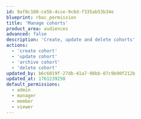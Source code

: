 ```yaml
---
id: 9af8c100-ce5b-4cce-9c6d-f335ab53b34e
blueprint: rbac_permission
title: 'Manage cohorts'
product_area: audiences
advanced: false
description: 'Create, update and delete cohorts'
actions:
  - 'create cohort'
  - 'update cohort'
  - 'archive cohort'
  - 'delete cohort'
updated_by: b6c6019f-27db-41a7-98bb-07c9b90f212b
updated_at: 1761239250
default_permissions:
  - admin
  - manager
  - member
  - viewer
---
```

